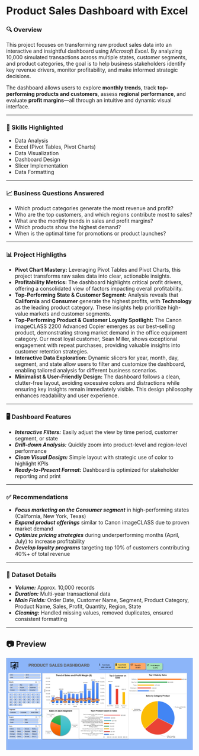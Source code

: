 # Product Sales Dashboard with Excel

### 🔍 Overview

This project focuses on transforming raw product sales data into an interactive and insightful dashboard using *Microsoft Excel*. By analyzing 10,000 simulated transactions across multiple states, customer segments, and product categories, the goal is to help business stakeholders identify key revenue drivers, monitor profitability, and make informed strategic decisions.

The dashboard allows users to explore **monthly trends**, track **top-performing products and customers**, assess **regional performance**, and evaluate **profit margins**—all through an intuitive and dynamic visual interface.

---

### 🧰 Skills Highlighted

- Data Analysis
- Excel (Pivot Tables, Pivot Charts)
- Data Visualization
- Dashboard Design
- Slicer Implementation
- Data Formatting

---

### 📈 Business Questions Answered

* Which product categories generate the most revenue and profit?
* Who are the top customers, and which regions contribute most to sales?
* What are the monthly trends in sales and profit margins?
* Which products show the highest demand?
* When is the optimal time for promotions or product launches?

---

### 📊 Project Highligths

- **Pivot Chart Mastery:** Leveraging Pivot Tables and Pivot Charts, this project transforms raw sales data into clear, actionable insights.
- **Profitability Metrics:** The dashboard highlights critical profit drivers, offering a consolidated view of factors impacting overall profitability.
- **Top-Performing State & Customer Segment:** Analysis reveals that **California** and **Consumer** generate the highest profits, with **Technology** as the leading product category. These insights help prioritize high-value markets and customer segments.
- **Top-Performing Product & Customer Loyalty Spotlight:** The Canon imageCLASS 2200 Advanced Copier emerges as our best-selling product, demonstrating strong market demand in the office equipment category. Our most loyal customer, Sean Miller, shows exceptional engagement with repeat purchases, providing valuable insights into customer retention strategies.
- **Interactive Data Exploration:** Dynamic slicers for year, month, day, segment, and state allow users to filter and customize the dashboard, enabling tailored analysis for different business scenarios.
- **Minimalist & User-Friendly Design:** The dashboard follows a clean, clutter-free layout, avoiding excessive colors and distractions while ensuring key insights remain immediately visible. This design philosophy enhances readability and user experience.

---

### 🖥 Dashboard Features

* ***Interactive Filters:*** Easily adjust the view by time period, customer segment, or state
* ***Drill-down Analysis:*** Quickly zoom into product-level and region-level performance
* ***Clean Visual Design:*** Simple layout with strategic use of color to highlight KPIs
* ***Ready-to-Present Format:*** Dashboard is optimized for stakeholder reporting and print

---

### ✅ Recommendations

* ***Focus marketing on the Consumer segment*** in high-performing states (California, New York, Texas)
* ***Expand product offerings*** similar to Canon imageCLASS due to proven market demand
* ***Optimize pricing strategies*** during underperforming months (April, July) to increase profitability
* ***Develop loyalty programs*** targeting top 10% of customers contributing 40%+ of total revenue

---

### 📌 Dataset Details

* ***Volume:*** Approx. 10,000 records
* ***Duration:*** Multi-year transactional data
* ***Main Fields:*** Order Date, Customer Name, Segment, Product Category, Product Name, Sales, Profit, Quantity, Region, State
* ***Cleaning:*** Handled missing values, removed duplicates, ensured consistent formatting

---

## 📷 Preview

![Dashboard Product Sales Dashboard](Dashboard%20Product%20Sales%20Dashboard.png)

